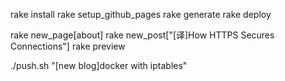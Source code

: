 rake install
rake setup_github_pages 
rake generate
rake deploy

rake new_page[about]
rake new_post["[译]How HTTPS Secures Connections"]
rake preview

./push.sh "[new blog]docker with iptables"